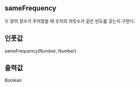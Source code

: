 ## sameFrequency

두 양의 정수가 주어졌을 때 숫자의 자릿수가 같은 빈도를 갖는지 구한다.

## 인풋값

sameFrequency(Number, Number)

## 출력값

Boolean
